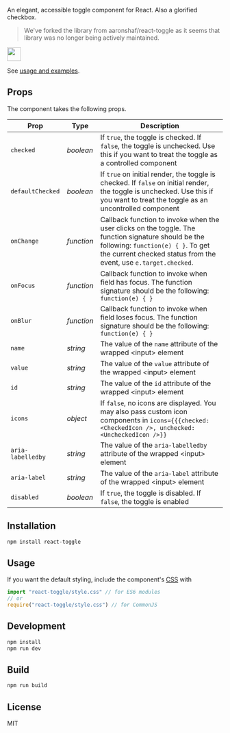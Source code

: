 An elegant, accessible toggle component for React. Also a glorified checkbox.

> We've forked the library from aaronshaf/react-toggle as it seems that library was no longer being actively
maintained.

<img src="https://camo.githubusercontent.com/7b82df5ece8794631d7b004a6fd1d9fe32a336b6/68747470733a2f2f64337676366c703535716a6171632e636c6f756466726f6e742e6e65742f6974656d732f334132783052335a3245337130523069304531692f53637265656e2532305265636f7264696e67253230323031362d31312d3234253230617425323031312e3433253230414d2e6769663f582d436c6f75644170702d56697369746f722d49643d643661386464343439306336316166646261386130613230383232373361613126763d3631613139333333" height="32px" />

See [usage and examples](http://aaronshaf.github.io/react-toggle/).

## Props

The component takes the following props.

| Prop              | Type       | Description |
|-------------------|------------|-------------|
| `checked`         | _boolean_  | If `true`, the toggle is checked. If `false`, the toggle is unchecked. Use this if you want to treat the toggle as a controlled component |
| `defaultChecked`  | _boolean_  | If `true` on initial render, the toggle is checked. If `false` on initial render, the toggle is unchecked. Use this if you want to treat the toggle as an uncontrolled component |
| `onChange`        | _function_ | Callback function to invoke when the user clicks on the toggle. The function signature should be the following: `function(e) { }`. To get the current checked status from the event, use `e.target.checked`. |
| `onFocus`         | _function_ | Callback function to invoke when field has focus. The function signature should be the following: `function(e) { }` |
| `onBlur`          | _function_ | Callback function to invoke when field loses focus. The function signature should be the following: `function(e) { }` |
| `name`            | _string_   | The value of the `name` attribute of the wrapped \<input\> element |
| `value`           | _string_   | The value of the `value` attribute of the wrapped \<input\> element |
| `id`              | _string_   | The value of the `id` attribute of the wrapped \<input\> element |
| `icons`        | _object_  | If `false`, no icons are displayed. You may also pass custom icon components in `icons={{{checked: <CheckedIcon />, unchecked: <UncheckedIcon />}}` |
| `aria-labelledby` | _string_   | The value of the `aria-labelledby` attribute of the wrapped \<input\> element |
| `aria-label`      | _string_   | The value of the `aria-label` attribute of the wrapped \<input\> element |
| `disabled`        | _boolean_  | If `true`, the toggle is disabled. If `false`, the toggle is enabled |

## Installation

```bash
npm install react-toggle
```

## Usage

If you want the default styling, include the component's [CSS](./style.css) with

```javascript
import "react-toggle/style.css" // for ES6 modules
// or
require("react-toggle/style.css") // for CommonJS
```

## Development

```javascript
npm install
npm run dev
```

## Build

```javascript
npm run build
```

## License

MIT
